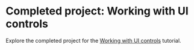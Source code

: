 # Completed project: Working with UI controls

Explore the completed project for the [Working with UI controls](https://developer.apple.com/tutorials/swiftui/working-with-ui-controls) tutorial.

